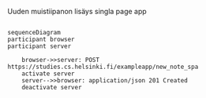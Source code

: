 Uuden muistiipanon lisäys singla page app

```mermaid

sequenceDiagram
participant browser
participant server

    browser->>server: POST https://studies.cs.helsinki.fi/exampleapp/new_note_spa
    activate server
    server-->>browser: application/json 201 Created
    deactivate server

```
